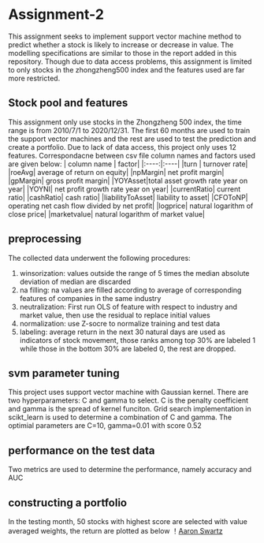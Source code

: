 # Assignment-2
This assignment seeks to implement support vector machine method to predict whether a stock is likely to increase or decrease in value. The modelling specifications are similar to those in the report added in this repository. Though due to data access problems, this assignment is limited to only stocks in the zhongzheng500 index and the features used are far more restricted.

## Stock pool and features
This assignment only use stocks in the Zhongzheng 500 index, the time range is from 2010/7/1 to 2020/12/31. The first 60 months are used to train the support vector machines and the rest are used to test the prediction and create a portfolio. Due to lack of data access, this project only uses 12 features. Correspondacne between csv file column names and factors used are given below:
| column name | factor|
|:----:|:----|
|turn | turnover rate|
|roeAvg| average of return on equity|
|npMargin| net profit margin|
|gpMargin| gross profit margin|
|YOYAsset|total asset growth rate year on year|
|YOYNI| net profit growth rate year on year|
|currentRatio| current ratio|
|cashRatio| cash ratio|
|liabilityToAsset| liability to asset|
|CFOToNP| operating net cash flow divided by net profit|
|logprice| natural logarithm of close price|
|marketvalue| natural logarithm of market value|

## preprocessing
The collected data underwent the following procedures:
1. winsorization: values outside the range of 5 times the median absolute deviation of median are discarded
2. na filling: na values are filled according to average of corresponding features of companies in the same industry
3. neutralization: First run OLS of feature with respect to industry and market value, then use the residual to replace initial values
4. normalization: use Z-socre to normalize training and test data
5. labeling: average return in the next 30 natural days are used as indicators of stock movement, those ranks among top 30% are labeled 1 while those in the bottom 30% are labeled 0, the rest are dropped.

## svm parameter tuning 
This project uses support vector machine with Gaussian kernel. There are two hyperparameters: C and gamma to select. C is the penalty coefficient and gamma is the spread of kernel funciton. Grid search implementation in scikt_learn is used to determine a combination of C and gamma. The optimial parameters are C=10, gamma=0.01 with score 0.52

## performance on the test data
Two metrics are used to determine the performance, namely accuracy and AUC

## constructing a portfolio
In the testing month, 50 stocks with highest score are selected with value averaged weights, the return are plotted as below
！[Aaron Swartz](https://github.com/algo21-220040039/Assignment-2/raw/main/result.PNG)
